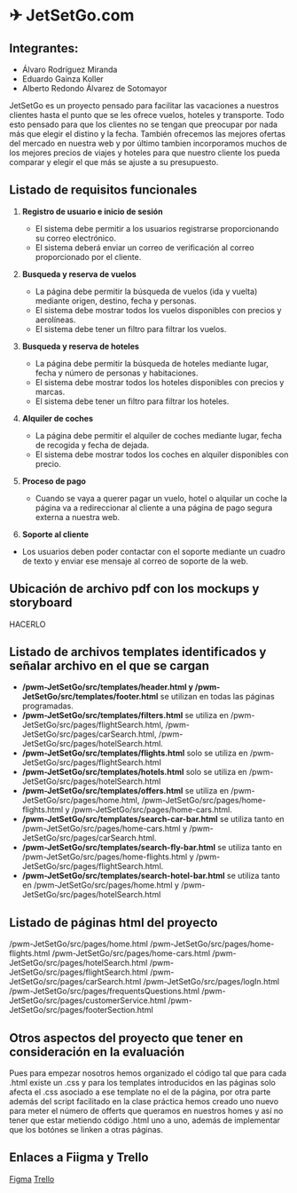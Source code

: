 # ✈ JetSetGo.com

## Integrantes:
  - Álvaro Rodríguez Miranda
  - Eduardo Gainza Koller
  - Alberto Redondo Álvarez de Sotomayor

JetSetGo es un proyecto pensado para facilitar las vacaciones a nuestros clientes hasta el punto que se les ofrece vuelos, hoteles y transporte. Todo esto pensado para que los clientes no se tengan que preocupar por nada más que elegir el distino y la fecha. También ofrecemos las mejores ofertas del mercado en nuestra web y por último tambien incorporamos muchos de los mejores precios de viajes y hoteles para que nuestro cliente los pueda comparar y elegir el que más se ajuste a su presupuesto.

## Listado de requisitos funcionales

1. **Registro de usuario e inicio de sesión**
   - El sistema debe permitir a los usuarios registrarse proporcionando su correo electrónico.
   - El sistema deberá enviar un correo de verificación al correo proporcionado por el cliente.
  
2. **Busqueda y reserva de vuelos**
   - La página debe permitir la búsqueda de vuelos (ida y vuelta) mediante origen, destino, fecha y personas.
   - El sistema debe mostrar todos los vuelos disponibles con precios y aerolíneas.
   - El sistema debe tener un filtro para filtrar los vuelos.

  
3. **Busqueda y reserva de hoteles**
   - La página debe permitir la búsqueda de hoteles mediante lugar, fecha y número de personas y habitaciones.
   - El sistema debe mostrar todos los hoteles disponibles con precios y marcas.
   - El sistema debe tener un filtro para filtrar los hoteles.
  
  
4. **Alquiler de coches**
   - La página debe permitir el alquiler de coches mediante lugar, fecha de recogida y fecha de dejada.
   - El sistema debe mostrar todos los coches en alquiler disponibles con precio.

  
5. **Proceso de pago**
   - Cuando se vaya a querer pagar un vuelo, hotel o alquilar un coche la página va a redireccionar al cliente a una página de pago segura externa a nuestra web.


6. **Soporte al cliente**
  - Los usuarios deben poder contactar con el soporte mediante un cuadro de texto y enviar ese mensaje al correo de soporte de la web.

## Ubicación de archivo pdf con los mockups y storyboard
HACERLO

## Listado de archivos templates identificados y señalar archivo en el que se cargan

- **/pwm-JetSetGo/src/templates/header.html y /pwm-JetSetGo/src/templates/footer.html** se utilizan en todas las páginas programadas.
- **/pwm-JetSetGo/src/templates/filters.html** se utiliza en /pwm-JetSetGo/src/pages/flightSearch.html, /pwm-JetSetGo/src/pages/carSearch.html, /pwm-JetSetGo/src/pages/hotelSearch.html.
- **/pwm-JetSetGo/src/templates/flights.html** solo se utiliza en /pwm-JetSetGo/src/pages/flightSearch.html
- **/pwm-JetSetGo/src/templates/hotels.html** solo se utiliza en /pwm-JetSetGo/src/pages/hotelSearch.html
- **/pwm-JetSetGo/src/templates/offers.html** se utiliza en /pwm-JetSetGo/src/pages/home.html, /pwm-JetSetGo/src/pages/home-flights.html y /pwm-JetSetGo/src/pages/home-cars.html.
- **/pwm-JetSetGo/src/templates/search-car-bar.html** se utiliza tanto en /pwm-JetSetGo/src/pages/home-cars.html y /pwm-JetSetGo/src/pages/carSearch.html.
- **/pwm-JetSetGo/src/templates/search-fly-bar.html** se utiliza tanto en /pwm-JetSetGo/src/pages/home-flights.html y /pwm-JetSetGo/src/pages/flightSearch.html.
- **/pwm-JetSetGo/src/templates/search-hotel-bar.html** se utiliza tanto en /pwm-JetSetGo/src/pages/home.html y /pwm-JetSetGo/src/pages/hotelSearch.html

## Listado de páginas html del proyecto
/pwm-JetSetGo/src/pages/home.html
/pwm-JetSetGo/src/pages/home-flights.html
/pwm-JetSetGo/src/pages/home-cars.html
/pwm-JetSetGo/src/pages/hotelSearch.html
/pwm-JetSetGo/src/pages/flightSearch.html
/pwm-JetSetGo/src/pages/carSearch.html
/pwm-JetSetGo/src/pages/logIn.html
/pwm-JetSetGo/src/pages/frequentsQuestions.html
/pwm-JetSetGo/src/pages/customerService.html
/pwm-JetSetGo/src/pages/footerSection.html

## Otros aspectos del proyecto que tener en consideración en la evaluación

Pues para empezar nosotros hemos organizado el código tal que para cada .html existe un .css y para los templates introducidos en las páginas solo afecta el .css asociado a ese template no el de la página, por otra parte además del script facilitado en la clase práctica hemos creado uno nuevo para meter el número de offerts que queramos en nuestros homes y así no tener que estar metiendo código .html uno a uno, además de implementar que los botónes se linken a otras páginas.

## Enlaces a Fiigma y Trello
[Figma](https://www.figma.com/design/UqzSpLLPJTngih7tOhRIzh/PWM-JetSetGo?node-id=0-1&p=f&t=ME6q2TDeaf2HAh1O-0)
[Trello](https://trello.com/invite/b/67be606cf130fb9355b0611c/ATTIaf22f69344d8496229faf30b1fab0c11888CA7D6/pwm-sprint1)


